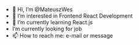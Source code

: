 - 👋 Hi, I’m @MateuszWes
- 👀 I’m interested in Frontend React Development
- 🌱 I’m currently learning React.js
-   I’m currently looking for job
- 📫 How to reach me: e-mail or message


<!---
MateuszWes/MateuszWes is a ✨ special ✨ repository because its `README.md` (this file) appears on your GitHub profile.
You can click the Preview link to take a look at your changes.
--->
